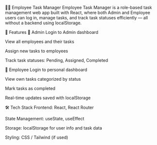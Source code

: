👨‍💼 Employee Task Manager
Employee Task Manager is a role-based task management web app built with React, where both Admin and Employee users can log in, manage tasks, and track task statuses efficiently — all without a backend using localStorage.

🚀 Features
👑 Admin
Login to Admin dashboard

View all employees and their tasks

Assign new tasks to employees

Track task statuses: Pending, Assigned, Completed

👷 Employee
Login to personal dashboard

View own tasks categorized by status

Mark tasks as completed

Real-time updates saved with localStorage

🛠️ Tech Stack
Frontend: React, React Router

State Management: useState, useEffect

Storage: localStorage for user info and task data

Styling: CSS / Tailwind (if used)

